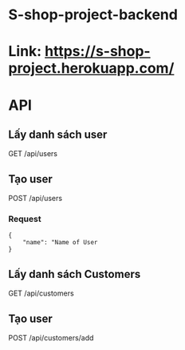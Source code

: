 # S-shop-project-backend

# Link: https://s-shop-project.herokuapp.com/

# API
  ## Lấy danh sách user
  GET  /api/users
  ## Tạo user
  POST /api/users
### Request
    {
        "name": "Name of User
    }
## Lấy danh sách Customers
  GET  /api/customers
  ## Tạo user
  POST /api/customers/add
  
